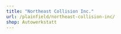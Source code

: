 ```yaml
---
title: "Northeast Collision Inc."
url: /plainfield/northeast-collision-inc/
shop: Autowerkstatt
---
```

